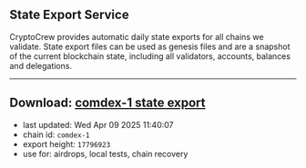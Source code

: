 ## State Export Service
CryptoCrew provides automatic daily state exports for all chains we validate. State export files can be used as genesis files and are a snapshot of the current blockchain state, including all validators, accounts, balances and delegations.

---
**Download: [comdex-1 state export](https://dl-eu2.ccvalidators.com/SERVICE/comdex/comdex-1_export_17796923.json)**
---

- last updated: Wed Apr 09 2025 11:40:07
- chain id: `comdex-1`
- export height: `17796923`
- use for: airdrops, local tests, chain recovery
